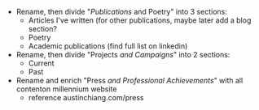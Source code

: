 - Rename, then divide "*Publications* and Poetry" into 3 sections:
    - Articles I've written (for other publications, maybe later add a blog section?
    - Poetry
    - Academic publications (find full list on linkedin)
- Rename, then divide "Projects *and Campaigns*" into 2 sections:
    - Current
    - Past
- Rename and enrich "Press *and Professional Achievements*" with all contenton millennium website
    - reference austinchiang.com/press

